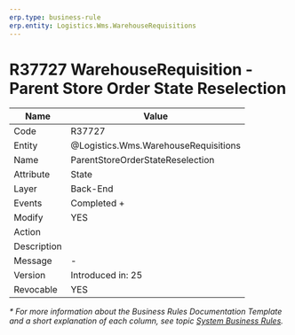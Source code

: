 ```yaml
---
erp.type: business-rule
erp.entity: Logistics.Wms.WarehouseRequisitions
---
```


# R37727 WarehouseRequisition - Parent Store Order State Reselection

| Name | Value |
| ---- | ----- |
| Code | R37727 |
| Entity |@Logistics.Wms.WarehouseRequisitions |
| Name | ParentStoreOrderStateReselection |
| Attribute | State |
| Layer | Back-End |
| Events | Completed + |
| Modify | YES |
| Action |  |
| Description |  |
| Message | -  |
| Version | Introduced in: 25 |
| Revocable | YES |


*\* For more information about the Business Rules Documentation Template and a short explanation of each column, see
topic [System Business Rules](../templates/template-description-system-business-rules.md).*
